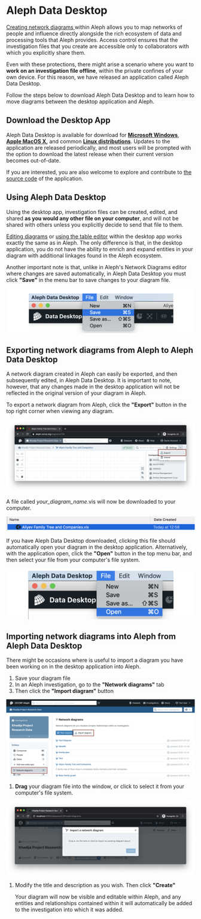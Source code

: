 # Aleph Data Desktop

[Creating network diagrams ](building-out-your-investigation/network-diagrams.md)within Aleph allows you to map networks of people and influence directly alongside the rich ecosystem of data and processing tools that Aleph provides. Access control ensures that the investigation files that you create are accessible only to collaborators with which you explicitly share them.

Even with these protections, there might arise a scenario where you want to **work on an investigation file offline**, within the private confines of your own device. For this reason, we have released an application called Aleph Data Desktop.

Follow the steps below to download Aleph Data Desktop and to learn how to move diagrams between the desktop application and Aleph.

## Download the Desktop App

Aleph Data Desktop is available for download for [**Microsoft Windows**](https://github.com/alephdata/datadesktop/releases/latest/download/Aleph-Data-Desktop.exe), [**Apple MacOS X**](https://github.com/alephdata/datadesktop/releases/latest/download/Aleph-Data-Desktop.dmg)**,** and common [**Linux distributions**](https://github.com/alephdata/datadesktop/releases/latest/download/Aleph.Data.Desktop.deb). Updates to the application are released periodically, and most users will be prompted with the option to download the latest release when their current version becomes out-of-date.

If you are interested, you are also welcome to explore and contribute to [the source code](https://github.com/alephdata/visdesktop) of the application.

## Using Aleph Data Desktop

Using the desktop app, investigation files can be created, edited, and shared **as you would any other file on your computer**, and will not be shared with others unless you explicitly decide to send that file to them.

[Editing diagrams](building-out-your-investigation/network-diagrams.md) or [using the table editor](building-out-your-investigation/using-the-table-editor.md) within the desktop app works exactly the same as in Aleph. The only difference is that, in the desktop application, you do not have the ability to enrich and expand entities in your diagram with additional linkages found in the Aleph ecosystem.

Another important note is that, unlike in Aleph's Network Diagrams editor where changes are saved automatically, in Aleph Data Desktop you must click **"Save"** in the menu bar to save changes to your diagram file.

![](<../.gitbook/assets/Screen Shot 2020-07-22 at 13.34.23.png>)

## Exporting network diagrams from Aleph to Aleph Data Desktop

A network diagram created in Aleph can easily be exported, and then subsequently edited, in Aleph Data Desktop. It is important to note, however, that any changes made in the desktop application will not be reflected in the original version of your diagram in Aleph.

To export a network diagram from Aleph, click the **"Export"** button in the top right corner when viewing any diagram.

![](<../.gitbook/assets/Screen Shot 2020-07-22 at 12.57.02.png>)

A file called _your\_diagram\_name_.vis will now be downloaded to your computer.

![](<../.gitbook/assets/Screen Shot 2020-07-22 at 12.59.02.png>)

If you have Aleph Data Desktop downloaded, clicking this file should automatically open your diagram in the desktop application. Alternatively, with the application open, click the **"Open"** button in the top menu bar, and then select your file from your computer's file system.

![](<../.gitbook/assets/Screen Shot 2020-07-22 at 13.48.09.png>)

## Importing network diagrams into Aleph from Aleph Data Desktop

There might be occasions where is useful to import a diagram you have been working on in the desktop application into Aleph.

1. Save your diagram file
2. In an Aleph investigation, go to the **"Network diagrams"** tab
3. Then click the **"Import diagram"** button

![](<../.gitbook/assets/Screen Shot 2021-02-11 at 13.23.04.png>)

1. **Drag** your diagram file into the window, or click to select it from your computer's file system.

![](<../.gitbook/assets/Screen Shot 2020-07-22 at 13.39.32.png>)

1.  Modify the title and description as you wish. Then click **"Create"**

    Your diagram will now be visible and editable within Aleph, and any entities and relationships contained within it will automatically be added to the investigation into which it was added.
